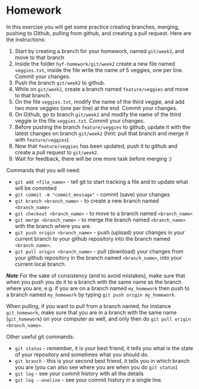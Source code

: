 # Homework

In this exercise you will get some practice creating branches, merging, pushing to Github, pulling from github, and creating a pull request. Here are the instructions:

1. Start by creating a branch for your homework, named `git/week2`, and move to that branch
2. Inside the folder `hyf-homework/git/week2` create a new file named `veggies.txt`, inside the file write the name of 5 veggies, one per line. Commit your changes.
3. Push the branch `git/week2` to github.
4. While on `git/week2`, create a branch named `feature/veggies` and move to that branch.
5. On the file `veggies.txt`, modify the name of the third veggie, and add two more veggies (one per line) at the end. Commit your changes.
6. On Github, go to branch `git/week2` and modify the name of the third veggie in the file  `veggies.txt`. Commit your changes.
7. Before pushing the branch `feature/veggies` to github, update it with the latest changes on branch `git/week2` (hint: pull that branch and merge it with `feature/veggies`).
8. Now that `feature/veggies` has been updated, push it to github and create a pull request to `git/week2`.
9. Wait for feedback, there will be one more task before merging :)



Commands that you will need: 
 - `git add <file_name>` - tell git to start tracking a file and to update what will be commited
 - `git commit -m "commit_message"` - commit (save) your changes
 - `git branch <branch_name>` - to create a new branch named `<branch_name>`
 - `git checkout <branch_name>` - to move to a branch named `<branch_name>`
 - `git merge <branch_name>` - to merge the branch named `<branch_name>` with the branch where you are.
 - `git push origin <branch_name>` - push (upload) your changes in your current branch to your github repository into the branch named `<branch_name>`.
 - `git pull origin <branch_name>` - pull (download) your changes from your github repository in the branch named `<branch_name>`, into your current local branch. 
 
 
 ***Note***
  For the sake of consistency (and to avoid mistakes), make sure that when you push you do it to a branch with the same name as the branch where you are, e.g. if you are on a branch named `my_homework` then push to a branch named `my_homework` by typing `git push origin my_homework`.
  
  When pulling, if you want to pull from a branch named, for instance `git_homework`, make sure that you are in a branch with the same name (`git_homework`) on your computer as well, and only then do `git pull origin <branch_name>`.


Other useful git commands:
 - `git status` - remember, it is your best friend, it tells you what is the state of your repository and sometimes what you should do.
 - `git branch` - this is your second best friend, it tells you in which branch you are (you can also see where you are when you do `git status`)
  - `git log` - see your commit history with all the details
  - `git log --oneline` - see your commit history in a single line.
